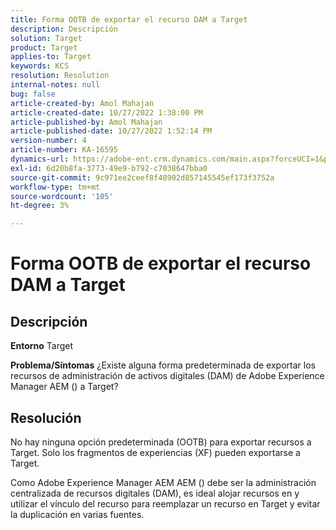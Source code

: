 ```yaml
---
title: Forma OOTB de exportar el recurso DAM a Target
description: Descripción
solution: Target
product: Target
applies-to: Target
keywords: KCS
resolution: Resolution
internal-notes: null
bug: false
article-created-by: Amol Mahajan
article-created-date: 10/27/2022 1:38:00 PM
article-published-by: Amol Mahajan
article-published-date: 10/27/2022 1:52:14 PM
version-number: 4
article-number: KA-16595
dynamics-url: https://adobe-ent.crm.dynamics.com/main.aspx?forceUCI=1&pagetype=entityrecord&etn=knowledgearticle&id=86fb7590-fc55-ed11-bba2-6045bd006793
exl-id: 6d20b8fa-3773-49e9-b792-c7038647bba0
source-git-commit: 9c971ee2ceef8f48902d857145545ef173f3752a
workflow-type: tm+mt
source-wordcount: '105'
ht-degree: 3%

---
```


# Forma OOTB de exportar el recurso DAM a Target

## Descripción

<b>Entorno</b>
Target


<b>Problema/Síntomas</b>
¿Existe alguna forma predeterminada de exportar los recursos de administración de activos digitales (DAM) de Adobe Experience Manager AEM () a Target?


## Resolución


No hay ninguna opción predeterminada (OOTB) para exportar recursos a Target. Solo los fragmentos de experiencias (XF) pueden exportarse a Target.

Como Adobe Experience Manager AEM AEM () debe ser la administración centralizada de recursos digitales (DAM), es ideal alojar recursos en y utilizar el vínculo del recurso para reemplazar un recurso en Target y evitar la duplicación en varias fuentes.

